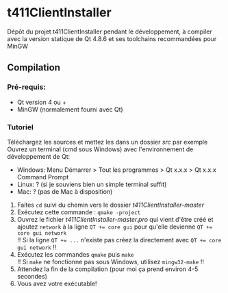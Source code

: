 # t411ClientInstaller
Dépôt du projet t411ClientInstaller pendant le développement, à compiler avec la version statique de Qt 4.8.6 et ses toolchains recommandées pour MinGW

## Compilation
### Pré-requis:
 - Qt version 4 ou +
 - MinGW (normalement fourni avec Qt)

### Tutoriel
Téléchargez les sources et mettez les dans un dossier *src* par exemple <br />
Ouvrez un terminal (cmd sous Windows) avec l'environnement de développement de Qt:
 - Windows: Menu Démarrer > Tout les programmes > Qt x.x.x > Qt x.x.x Command Prompt
 - Linux: ? (si je souviens bien un simple terminal suffit)
 - Mac: ? (pas de Mac à disposition)

1. Faites `cd` suivi du chemin vers le dossier *t411ClientInstaller-master* <br />
2. Exécutez cette commande : `qmake -project` <br />
3. Ouvrez le fichier *t411ClientInstaller-master.pro* qui vient d'être créé et ajoutez `network` à la ligne `QT += core gui` pour qu'elle devienne `QT += core gui network` <br />
!! Si la ligne `QT += ...` n'existe pas créez la directement avec `QT += core gui network` !! <br />
4. Exécutez les commandes `qmake` puis `make` <br />
!! Si `make` ne fonctionne pas sous Windows, utilisez `mingw32-make` !! <br />
5. Attendez la fin de la compilation (pour moi ça prend environ 4-5 secondes) <br />
6. Vous avez votre exécutable!
